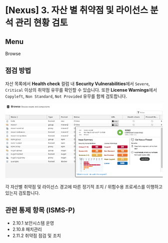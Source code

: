 # [Nexus] 3. 자산 별 취약점 및 라이선스 분석 관리 현황 검토

## Menu 
Browse

## 점검 방법 
자산 목록에서 **Health check** 컬럼 내 **Security Vulnerabilities**에서 `Severe`, `Critical` 이상의 취약점 유무를 확인할 수 있습니다. 
또한 **License Warnings**에서 `Copyleft`, `Non Standard`, `Not Provided` 유무를 함께 검토합니다. 

![Health Check](images/browse-health-check.png)

각 자산별 취약점 및 라이선스 경고에 따른 정기적 조치 / 위험수용 프로세스를  이행하고 있는지 검토합니다.

## 관련 통제 항목 (ISMS-P)
- 2.10.1 보안시스템 운영
- 2.10.8 패치관리
- 2.11.2 취약점 점검 및 조치